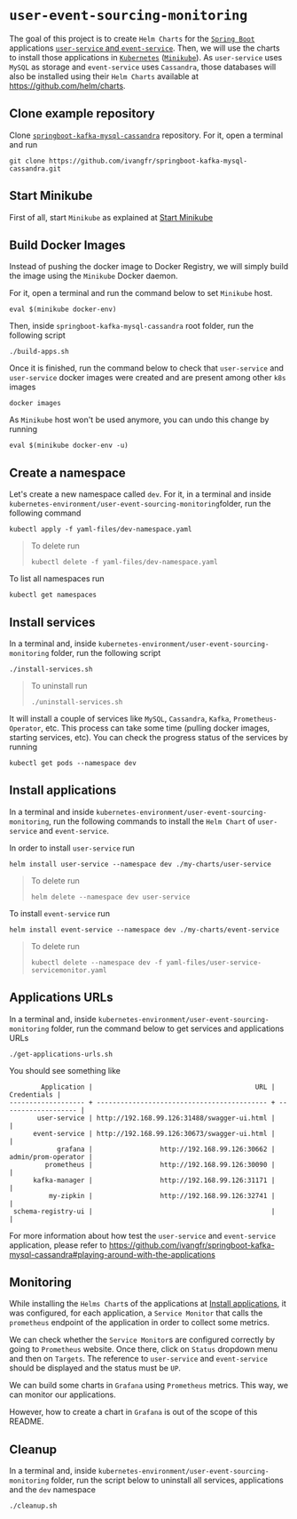 # `user-event-sourcing-monitoring`

The goal of this project is to create `Helm Charts` for the [`Spring Boot`](https://docs.spring.io/spring-boot/docs/current/reference/htmlsingle/) applications [`user-service` and `event-service`](https://github.com/ivangfr/springboot-kafka-mysql-cassandra). Then, we will use the charts to install those applications in [`Kubernetes`](https://kubernetes.io) ([`Minikube`](https://kubernetes.io/docs/getting-started-guides/minikube)). As `user-service` uses `MySQL` as storage and `event-service` uses `Cassandra`, those databases will also be installed using their `Helm Charts` available at https://github.com/helm/charts.

## Clone example repository

Clone [`springboot-kafka-mysql-cassandra`](https://github.com/ivangfr/springboot-kafka-mysql-cassandra) repository. For it, open a terminal and run
```
git clone https://github.com/ivangfr/springboot-kafka-mysql-cassandra.git
```

## Start Minikube

First of all, start `Minikube` as explained at [Start Minikube](https://github.com/ivangfr/kubernetes-environment#start-minikube)

## Build Docker Images

Instead of pushing the docker image to Docker Registry, we will simply build the image using the `Minikube` Docker daemon.

For it, open a terminal and run the command below to set `Minikube` host.
```
eval $(minikube docker-env)
```

Then, inside `springboot-kafka-mysql-cassandra` root folder, run the following script
```
./build-apps.sh
```

Once it is finished, run the command below to check that `user-service` and `user-service` docker images were created and are present among other `k8s` images
```
docker images
```

As `Minikube` host won't be used anymore, you can undo this change by running   
```
eval $(minikube docker-env -u)
```

## Create a namespace

Let's create a new namespace called `dev`. For it, in a terminal and inside `kubernetes-environment/user-event-sourcing-monitoring`folder, run the following command
```
kubectl apply -f yaml-files/dev-namespace.yaml
```
> To delete run
> ```
> kubectl delete -f yaml-files/dev-namespace.yaml
> ```

To list all namespaces run
```
kubectl get namespaces
```

## Install services

In a terminal and, inside `kubernetes-environment/user-event-sourcing-monitoring` folder, run the following script
```
./install-services.sh
```
> To uninstall run
> ```
> ./uninstall-services.sh
> ```

It will install a couple of services like `MySQL`, `Cassandra`, `Kafka`, `Prometheus-Operator`, etc. This process can take some time (pulling docker images, starting services, etc). You can check the progress status of the services by running
```
kubectl get pods --namespace dev
```

## Install applications

In a terminal and inside `kubernetes-environment/user-event-sourcing-monitoring`, run the following commands to install the `Helm Chart` of `user-service` and `event-service`.

In order to install `user-service` run
```
helm install user-service --namespace dev ./my-charts/user-service
```
> To delete run
> ```
> helm delete --namespace dev user-service
> ```

To install `event-service` run
```
helm install event-service --namespace dev ./my-charts/event-service
```
> To delete run
> ```
> kubectl delete --namespace dev -f yaml-files/user-service-servicemonitor.yaml
> ```

## Applications URLs

In a terminal and, inside `kubernetes-environment/user-event-sourcing-monitoring` folder, run the command below to get services and applications URLs
```
./get-applications-urls.sh
```

You should see something like
```
        Application |                                         URL |         Credentials |
------------------- + ------------------------------------------- + ------------------- |
       user-service | http://192.168.99.126:31488/swagger-ui.html |                     |
      event-service | http://192.168.99.126:30673/swagger-ui.html |                     |
            grafana |                 http://192.168.99.126:30662 | admin/prom-operator |
         prometheus |                 http://192.168.99.126:30090 |                     |
      kafka-manager |                 http://192.168.99.126:31171 |                     |
          my-zipkin |                 http://192.168.99.126:32741 |                     |
 schema-registry-ui |                                             |                     |
```

For more information about how test the `user-service` and `event-service` application, please refer to https://github.com/ivangfr/springboot-kafka-mysql-cassandra#playing-around-with-the-applications

## Monitoring

While installing the `Helms Chart`s of the applications at [Install applications](#install-applications), it was configured, for each application, a `Service Monitor` that calls the `prometheus` endpoint of the application in order to collect some metrics.

We can check whether the `Service Monitor`s are configured correctly by going to `Prometheus` website. Once there, click on `Status` dropdown menu and then on `Targets`. The reference to `user-service` and `event-service` should be displayed and the status must be `UP`.

We can build some charts in `Grafana` using `Prometheus` metrics. This way, we can monitor our applications.

However, how to create a chart in `Grafana` is out of the scope of this README.

## Cleanup

In a terminal and, inside `kubernetes-environment/user-event-sourcing-monitoring` folder, run the script below to uninstall all services, applications and the `dev` namespace
```
./cleanup.sh
```
